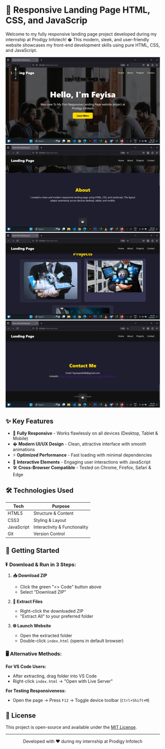 # 🌟 Responsive Landing Page HTML, CSS, and JavaScrip

Welcome to my fully responsive landing page project developed during my internship at Prodigy Infotech! � This modern, sleek, and user-friendly website showcases my front-end development skills using pure HTML, CSS, and JavaScript.

![view1](https://github.com/feyo46/Responsive-Landing-Page-created-using-HTML-CSS-and-JavaScript./blob/main/Screenshot%201.png?raw=true) 
![view2](https://github.com/feyo46/Responsive-Landing-Page-created-using-HTML-CSS-and-JavaScript./blob/main/Screenshot%202.png?raw=true) 
![view3](https://github.com/feyo46/Responsive-Landing-Page-created-using-HTML-CSS-and-JavaScript./blob/main/Screenshot%203.png?raw=true) 
![view4](https://github.com/feyo46/Responsive-Landing-Page-created-using-HTML-CSS-and-JavaScript./blob/main/Screenshot%204.png?raw=true) 

## ✨ Key Features

- 📱 **Fully Responsive** - Works flawlessly on all devices (Desktop, Tablet & Mobile)
- � **Modern UI/UX Design** - Clean, attractive interface with smooth animations
- ⚡ **Optimized Performance** - Fast loading with minimal dependencies
- 🌈 **Interactive Elements** - Engaging user interactions with JavaScript
- 🛠 **Cross-Browser Compatible** - Tested on Chrome, Firefox, Safari & Edge

## 🛠 Technologies Used

| Tech        | Purpose                          |
|-------------|----------------------------------|
| HTML5       | Structure & Content              |
| CSS3        | Styling & Layout                 |
| JavaScript  | Interactivity & Functionality    |
| Git         | Version Control                  |

## 🚀 Getting Started

### ⏬ Download & Run in 3 Steps:

1. **📥 Download ZIP**
   - Click the green "<> Code" button above
   - Select "Download ZIP"

2. **📂 Extract Files**
   - Right-click the downloaded ZIP
   - "Extract All" to your preferred folder

3. **🌐 Launch Website**
   - Open the extracted folder
   - Double-click `index.html` (opens in default browser)

### 🖥️ Alternative Methods:

**For VS Code Users:**
- After extracting, drag folder into VS Code
- Right-click `index.html` → "Open with Live Server"

**For Testing Responsiveness:**
- Open the page → Press `F12` → Toggle device toolbar (`Ctrl+Shift+M`)

## 📝 License

This project is open-source and available under the [MIT License](LICENSE).

---

<div align="center">
  <p>Developed with ❤️ during my internship at Prodigy Infotech</p>
</div>
